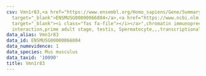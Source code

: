 ```yaml
---
csv: Vmn1r83,<a href="https://www.ensembl.org/Homo_sapiens/Gene/Summary?db=core;g=ENSMUSG00000066804"
  target="_blank">ENSMUSG00000066804</a>,<a href="https://www.ncbi.nlm.nih.gov/pubmed/25450459"
  target="_blank"><i class="fas fa-file"></i></a>",chromatin immunoprecipitation assay,direct
  interaction,prime adult stage, testis, Spermatocyte,,,transcriptional regulation,
data_alias: Vmn1r83
data_id: ENSMUSG00000066804
data_numevidence: 1
data_species: Mus musculus
data_taxid: '10090'
title: Vmn1r83
---
```

